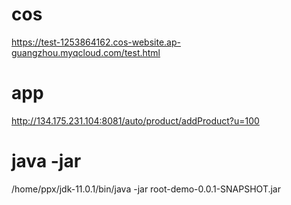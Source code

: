 
# cos
https://test-1253864162.cos-website.ap-guangzhou.myqcloud.com/test.html

# app
http://134.175.231.104:8081/auto/product/addProduct?u=100

# java -jar
/home/ppx/jdk-11.0.1/bin/java -jar root-demo-0.0.1-SNAPSHOT.jar
 

